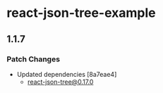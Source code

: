 # react-json-tree-example

## 1.1.7

### Patch Changes

- Updated dependencies [8a7eae4]
  - react-json-tree@0.17.0
